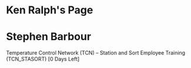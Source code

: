# Ken Ralph's Page




# Stephen Barbour


Temperature Control Network (TCN) – Station and Sort Employee Training (TCN_STASORT) [0 Days Left]



